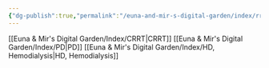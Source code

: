 ```yaml
---
{"dg-publish":true,"permalink":"/euna-and-mir-s-digital-garden/index/rrt/"}
---
```


[[Euna & Mir's Digital Garden/Index/CRRT\|CRRT]]
[[Euna & Mir's Digital Garden/Index/PD\|PD]]
[[Euna & Mir's Digital Garden/Index/HD, Hemodialysis\|HD, Hemodialysis]]